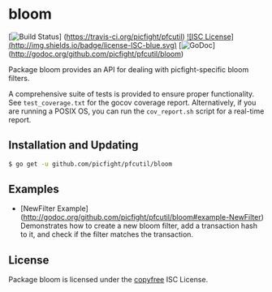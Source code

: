 bloom
=====

[![Build Status](http://img.shields.io/travis/picfight/pfcutil.svg)]
(https://travis-ci.org/picfight/pfcutil) [![ISC License]
(http://img.shields.io/badge/license-ISC-blue.svg)](http://copyfree.org)
[![GoDoc](http://img.shields.io/badge/godoc-reference-blue.svg)]
(http://godoc.org/github.com/picfight/pfcutil/bloom)

Package bloom provides an API for dealing with picfight-specific bloom filters.

A comprehensive suite of tests is provided to ensure proper functionality.  See
`test_coverage.txt` for the gocov coverage report.  Alternatively, if you are
running a POSIX OS, you can run the `cov_report.sh` script for a real-time
report.

## Installation and Updating

```bash
$ go get -u github.com/picfight/pfcutil/bloom
```

## Examples

* [NewFilter Example]
  (http://godoc.org/github.com/picfight/pfcutil/bloom#example-NewFilter)
  Demonstrates how to create a new bloom filter, add a transaction hash to it,
  and check if the filter matches the transaction.

## License

Package bloom is licensed under the [copyfree](http://copyfree.org) ISC
License.

